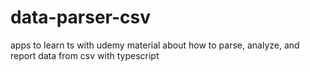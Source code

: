 # data-parser-csv
apps to learn ts with udemy material about how to parse, analyze, and report data from csv with typescript
